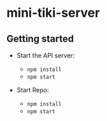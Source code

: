 # mini-tiki-server




## Getting started

- Start the API server:

  - `npm install`
  - `npm start`

- Start Repo:
  - `npm install`
  - `npm start`
